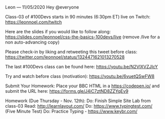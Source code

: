 Leon — 11/05/2020
Hey @everyone 

Class-03 of #100Devs starts in 90 minutes (6:30pm ET) live on Twitch: https://leonnoel.com/twitch

Here are the slides if you would like to follow along: https://slides.com/leonnoel/css-the-basics-100devs/live (remove /live for a non auto-advancing  copy)

Please check-in by liking and retweeting this tweet before class: https://twitter.com/leonnoel/status/1324471621013270528

The last #100Devs class can be found here: https://youtu.be/N2VlXVZJIcY

Try and watch before class (motivation): https://youtu.be/6vuetQSwFW8

Submit Your Homework:
Place your BBC HTML in a https://codepen.io/ and submit the URL here: https://forms.gle/J4iC7ztND8ZZYqEv9

Homework (Due Thursday - Nov. 12th):
Do: Finish Simple Site Lab from class-03
Read: http://learnlayout.com/
Do: https://www.typingtest.com/ (Five Minute Test)
Do: Practice Typing - https://www.keybr.com/